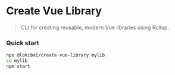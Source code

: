 # Create Vue Library

> CLI for creating reusable, modern Vue libraries using Rollup.

### Quick start

```bash
npx @lokibai/create-vue-library mylib
cd mylib
npm start
```
